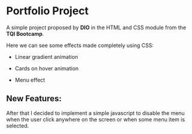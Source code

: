 # Portfolio Project

A simple project proposed by **DIO** in the HTML and CSS module from the **TQI Bootcamp**.

Here we can see some effects made completely using CSS:

- Linear gradient animation

- Cards on hover animation

- Menu effect

## New Features:

After that I decided to implement a simple javascript to disable the menu when the user click anywhere on the screen or when some menu item is selected. 

